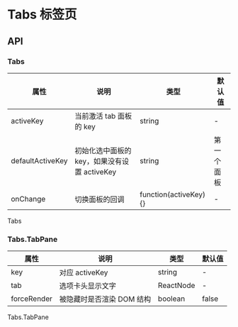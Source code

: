 # Tabs 标签页

<code src="./demos/index.tsx"></code>

## API

### Tabs

| 属性             | 说明                                         | 类型                   | 默认值     |
| ---------------- | -------------------------------------------- | ---------------------- | ---------- |
| activeKey        | 当前激活 tab 面板的 key                      | string                 | -          |
| defaultActiveKey | 初始化选中面板的 key，如果没有设置 activeKey | string                 | 第一个面板 |
| onChange         | 切换面板的回调                               | function(activeKey) {} | -          |

<SupportsNativeAttributes>Tabs</SupportsNativeAttributes>

### Tabs.TabPane

| 属性        | 说明                      | 类型      | 默认值 |
| ----------- | ------------------------- | --------- | ------ |
| key         | 对应 activeKey            | string    | -      |
| tab         | 选项卡头显示文字          | ReactNode | -      |
| forceRender | 被隐藏时是否渲染 DOM 结构 | boolean   | false  |

<SupportsNativeAttributes>Tabs.TabPane</SupportsNativeAttributes>
